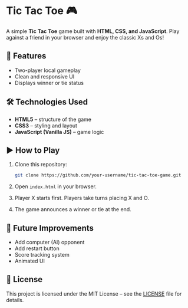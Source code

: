 # Tic Tac Toe 🎮

A simple **Tic Tac Toe** game built with **HTML, CSS, and JavaScript**.
Play against a friend in your browser and enjoy the classic Xs and Os!

## 🚀 Features

* Two-player local gameplay
* Clean and responsive UI
* Displays winner or tie status

## 🛠️ Technologies Used

* **HTML5** – structure of the game
* **CSS3** – styling and layout
* **JavaScript (Vanilla JS)** – game logic

## ▶️ How to Play

1. Clone this repository:

   ```bash
   git clone https://github.com/your-username/tic-tac-toe-game.git
   ```
2. Open `index.html` in your browser.
3. Player X starts first. Players take turns placing X and O.
4. The game announces a winner or tie at the end.

## 📌 Future Improvements

* Add computer (AI) opponent
* Add restart button
* Score tracking system
* Animated UI

## 📄 License

This project is licensed under the MIT License – see the [LICENSE](LICENSE) file for details.
